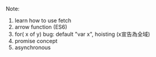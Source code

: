 Note:
1. learn how to use fetch
2. arrow function (ES6)
3. for( x of y) bug: default "var x", hoisting (x宣告為全域)
4. promise concept
5. asynchronous